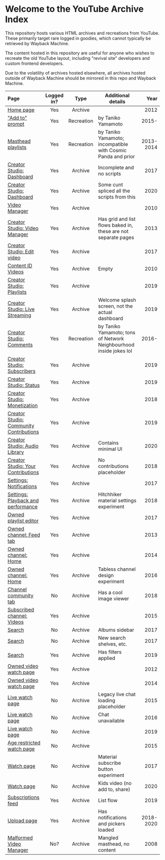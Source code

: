 # Welcome to the YouTube Archive Index

This repository hosts various HTML archives and recreations from YouTube. These primarily target rare logged in goodies, which cannot typically be retrieved by Wayback Machine.

The content hosted in this repository are useful for anyone who wishes to recreate the old YouTube layout, including "revival site" developers and custom frontend developers.

Due to the volatility of archives hosted elsewhere, all archives hosted outside of Wayback Machine should be mirrored in this repo and Wayback Machine.

Page | Logged in? | Type | Additional details | Year
:---|:---:|:---:|---|---:
[Home page](/signed_in/2012/home.html) | Yes | Archive | | 2012
["Add to" prompt](/recreation/common/addto/addto.html) | Yes | Recreation | by Taniko Yamamoto | 2015-
[Masthead playlists](/recreation/2013-2014/masthead/masthead_expanded_lists.html) | Yes | Recreation | by Taniko Yamamoto; incompatible with Cosmic Panda and prior | 2013-2014
[Creator Studio: Dashboard](/signed_in/2016-2020/creator_studio/dashboard.html) | Yes | Archive | Incomplete and no scripts | 2017
[Creator Studio: Dashboard](/signed_in/2020/creator_studio/dashboard.html) | Yes | Archive | Some cunt spliced all the scripts from this | 2020
[Video Manager](https://web.archive.org/web/20100805073627if_/http://www.youtube.com/my_videos) | Yes | Archive | | 2010
[Creator Studio: Video Manager](/signed_in/2013/creator_studio/my_videos.html) | Yes | Archive | Has grid and list flows baked in, these are not separate pages | 2013
[Creator Studio: Edit video](/signed_in/2016-2020/creator_studio/edit.html) | Yes | Archive | | 2017
[Content ID Videos](https://web.archive.org/web/20100617071419if_/http://www.youtube.com/my_videos_copyright?ytsession=zjSLUz0v7rOiBtXeKYkkm1s1HY7Gypm5CLWvXgx-OpZGiO_Yx-G7qkz7jrF9PI91UyoUE-suYIZswgIvep2UOnQAhu_uy7ujzqXNbMR8EZmxfHJr0z9m9zcwue2wINln4iP0tQgDiqCVNTOg6agDNFo22KdMyBzT7lc04oFiiD0fq1Ax-Yss6O6iKQpNR5yiLfYZmOiRbjOqwSYPjxMEDPLBlN3lzdNKq0qOmp-jg15do3BAnvON9wDfDRdUcLfYW7Llr6wcCW6uJAjPL5m006Oxk53LrDU8#) | Yes | Archive | Empty | 2010
[Creator Studio: Playlists](https://web.archive.org/web/20190418073313id_/https://www.youtube.com/view_all_playlists) | Yes | Archive | | 2019
[Creator Studio: Live Streaming](https://web.archive.org/web/20190614131409id_/https://www.youtube.com/live_dashboard_splash) | Yes | Archive | Welcome splash screen, not the actual dashboard | 2019
[Creator Studio: Comments](/recreation/2016-2020/creator_studio/comments.html) | Yes | Recreation | by Taniko Yamamoto; tons of Network Neighbourhood inside jokes lol | 2016-
[Creator Studio: Subscribers](https://web.archive.org/web/20190614183127id_/https://www.youtube.com/subscribers) | Yes | Archive | | 2019
[Creator Studio: Status](https://web.archive.org/web/20190103212142id_/https://www.youtube.com/features?o=U&ar=2) | Yes | Archive | | 2019 
[Creator Studio: Monetization](https://web.archive.org/web/20181112150157id_/https://www.youtube.com/account_monetization) | Yes | Archive | | 2018
[Creator Studio: Community Contributions](https://web.archive.org/web/20190322213731id_/youtube.com/timedtext_cs_queue?ar=2&o=U) | Yes | Archive | | 2019
[Creator Studio: Audio Library](https://web.archive.org/web/20200417113050id_/https://www.youtube.com/audiolibrary/music?ar=1587123047062&nv=1) | Yes | Archive | Contains minimal UI | 2020
[Creator Studio: Your Contributions](https://web.archive.org/web/20181112150158id_/youtube.com/timedtext_cs_panel?o=U&ar=1) | Yes | Archive | No contributions placeholder | 2018
[Settings: Notifications](https://web.archive.org/web/20170530024210id_/youtube.com/account_notifications) | Yes | Archive | | 2017
[Settings: Playback and performance](https://web.archive.org/web/20181029084051id_/youtube.com/account_playback) | Yes | Archive | Hitchhiker material settings experiment | 2018
[Owned playlist editor](/signed_in/2016-2020/playlists/playlist_editor_owner.html) | Yes | Archive | | 2017
[Owned channel: Feed tab](/signed_in/2013/channel/feed_owner.html) | Yes | Archive | | 2013
[Owned channel: Home](/signed_in/2014/channel/home_owner.html) | Yes | Archive | | 2014
[Owned channel: Home](/signed_in/2016-2020/channel/home_simple_owner.html) | Yes | Archive | Tabless channel design experiment | 2016
[Channel community tab](https://web.archive.org/web/20180821023714id_/https://www.youtube.com/user/PewDiePie/community?disable_polymer=1) | No | Archive | Has a cool image viewer | 2018
[Subscribed channel: Videos](/signed_in/2015/channel/videos_subscribed.html) | Yes | Archive | | 2015
[Search](https://web.archive.org/web/20170407095434id_/https://www.youtube.com/results?search_query=Beam+me+up%2C+Scotty) | No | Archive | Albums sidebar | 2017
[Search](https://web.archive.org/web/20171212020819id_/https://www.youtube.com/results?search_query=DanTDM) | No | Archive | New search shelves, etc. | 2017
[Search](https://web.archive.org/web/20190731053344id_/https://www.youtube.com/results?search_query=youtube%E3%82%A2%E3%82%A4%E3%82%B3%E3%83%B3%E4%BD%9C%E6%88%90+%E3%82%B9%E3%83%9E%E3%83%9B&sp=EgIgAQ%253D%253D) | Yes | Archive | Has filters applied | 2019
[Owned video watch page](/signed_in/2012/watch/owner.html) | Yes| Archive | | 2012
[Owned video watch page](/signed_in/2014/watch/owner.html) | Yes | Archive | | 2014
[Live watch page](https://web.archive.org/web/20150910140705/https://www.youtube.com/watch?v=nx17nzI_lOk) | No | Archive | Legacy live chat loading placeholder | 2015
[Live watch page](https://web.archive.org/web/20160921204227id_/https://www.youtube.com/live_chat?v=VqV0sn7WZcA&embed_domain=http://nickheaven.weebly.com/) | No | Archive | Chat unavailable | 2016
[Live watch page](/signed_out/2016-2020/watch/live.html) | No | Archive | | 2019
[Age restricted watch page](/signed_out/2016-2020/watch/age_restricted.html) | No | Archive | | 2015
[Watch page](https://web.archive.org/web/20170731073223id_/https://www.youtube.com/watch?v=jNQXAC9IVRw) | No | Archive | Material subscribe button experiment | 2017
[Watch page](https://web.archive.org/web/20200314145346/https://www.youtube.com/watch?v=fHqjNHxmB7c) | No | Archive | Kids video (no add to, share) | 2020
[Subscriptions feed](https://web.archive.org/web/20190227224629id_/youtube.com/feed/subscriptions?disable_polymer=1) | Yes | Archive | List flow | 2019
[Upload page](/signed_in/2016-2020/upload.html) | Yes | Archive | Has notifications and pickers loaded | 2018-2020 
[Malformed Video Manager](https://web.archive.org/web/20080516065218/youtube.com/my_videos) | No? | Archive | Mangled masthead, no content | 2008
